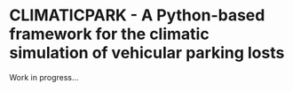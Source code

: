 # CLIMATICPARK - A Python-based framework for the climatic simulation of vehicular parking losts

Work in progress...
